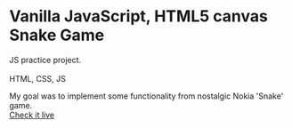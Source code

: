 # Vanilla JavaScript, HTML5 canvas Snake Game 
JS practice project.<br>
<br>
HTML, CSS, JS <br>

My goal was to implement some functionality from
                nostalgic
                Nokia 'Snake' game.
<br>
[Check it live](https://snake.codevivi.com/)
